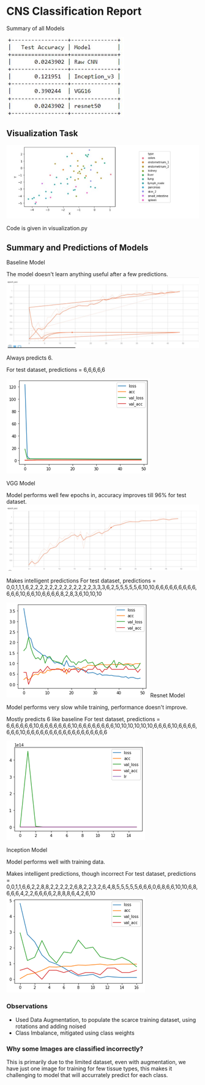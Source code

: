 # CNS Classification Report

Summary of all Models

![alt text](https://github.com/shubhpatr/cns-classification/blob/main/plots/table.JPG)



## Visualization Task

![alt text](https://github.com/shubhpatr/cns-classification/blob/main/plots/tsne.JPG)

Code is given in visualization.py

## Summary and Predictions of Models

Baseline Model

The model doesn't learn anything useful after a few predictions.
![alt text](https://github.com/shubhpatr/cns-classification/blob/main/plots/baselineTR.JPG)


Always predicts 6. 

For test dataset, predictions = 6,6,6,6,6

![alt text](https://github.com/shubhpatr/cns-classification/blob/main/plots/baselinehist.png)



VGG Model

Model performs well few epochs in, accuracy improves till 96% for test dataset. 
![alt text](https://github.com/shubhpatr/cns-classification/blob/main/plots/vgg.JPG)

Makes intelligent predictions
For test dataset, predictions = 0,0,1,1,1,6,2,2,2,2,2,2,2,2,2,2,2,2,2,3,3,3,6,2,5,5,5,5,5,6,10,10,6,6,6,6,6,6,6,6,6,6,6,6,10,6,6,10,6,6,6,6,8,2,8,3,6,10,10,10

![alt text](https://github.com/shubhpatr/cns-classification/blob/main/plots/vgghist.png)
Resnet Model

Model performs very slow while training, performance doesn't improve. 

Mostly predicts  6 like baseline
For test dataset, predictions = 6,6,6,6,6,6,10,6,6,6,6,6,6,6,10,6,6,6,6,6,6,6,6,10,10,10,10,10,10,6,6,6,6,10,6,6,6,6,6,6,6,10,6,6,6,6,6,6,6,6,6,6,6,6,6,6,6,6,6,6

![alt text](https://github.com/shubhpatr/cns-classification/blob/main/plots/resnethist.png)

Inception Model

Model performs well with training data. 


Makes intelligent predictions, though incorrect
For test dataset, predictions = 0,0,1,1,6,6,2,2,8,8,2,2,2,2,2,6,8,2,2,3,2,6,4,8,5,5,5,5,5,6,6,6,0,6,8,6,6,10,10,6,8,6,6,6,4,2,2,6,6,6,6,2,8,8,8,6,4,2,6,10
![alt text](https://github.com/shubhpatr/cns-classification/blob/main/plots/incepthist.png)

### Observations

* Used Data Augmentation, to populate the scarce training dataset, using rotations and adding noised
* Class Imbalance, mitigated using class weights

### Why some Images are classified incorrectly?

This is primarily due to the limited dataset, even with augmentation, we have just one image for training for few tissue types, this makes it challenging to model that will accurrately predict for each class. 

